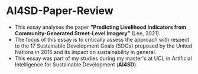 # AI4SD-Paper-Review

- This essay analyses the paper **”Predicting Livelihood Indicators from Community-Generated Street-Level Imagery”** (Lee, 2021).
- The focus of this essay is to critically assess the approach with respect to the 17 Sustainable Development Goals (SDGs) proposed by the United Nations in 2015 and its impact on sustainability in general.
- This essay was part of my studies during my master's at UCL in Artificial Intelligence for Sustainable Development (**AI4SD**). 
